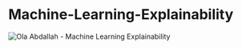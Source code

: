 # Machine-Learning-Explainability

![Ola Abdallah - Machine Learning Explainability](https://user-images.githubusercontent.com/52338861/176999079-2c2a1a8d-94ee-4a24-b6e8-fabc5eb2d7c9.png)
